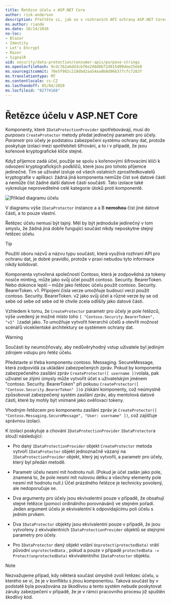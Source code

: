 ```yaml
---
title: Řetězce účelu v ASP.NET Core
author: rick-anderson
description: Přečtěte si, jak se v rozhraních API ochrany ASP.NET Corech dat používají řetězce účelu.
ms.author: riande
ms.date: 10/14/2016
no-loc:
- Blazor
- Identity
- Let's Encrypt
- Razor
- SignalR
uid: security/data-protection/consumer-apis/purpose-strings
ms.openlocfilehash: 9cdc762a6dd3cbf6e248d0b72d915d09dee25eb0
ms.sourcegitcommit: 70e5f982c218db82aa54aa8b8d96b377cfc7283f
ms.translationtype: MT
ms.contentlocale: cs-CZ
ms.lasthandoff: 05/04/2020
ms.locfileid: "82774168"
---
```

# <a name="purpose-strings-in-aspnet-core"></a>Řetězce účelu v ASP.NET Core

<a name="data-protection-consumer-apis-purposes"></a>

Komponenty, které `IDataProtectionProvider` spotřebovávají, musí do *purposes* `CreateProtector` metody předat jedinečný parametr pro účely. *Parametr* pro účely je podstatou zabezpečení systému ochrany dat, protože poskytuje izolaci mezi spotřebiteli šifrování, a to i v případě, že jsou kořenové kryptografické klíče stejné.

Když příjemce zadá účel, použije se spolu s kořenovými šifrovacími klíči k odvození kryptografických podklíčů, které jsou pro tohoto příjemce jedinečné. Tím se uživatel izoluje od všech ostatních zprostředkovatelů kryptografie v aplikaci: žádná jiná komponenta nemůže číst své datové části a nemůže číst žádné další datové části součásti. Tato izolace také vykresluje neproveditelné celé kategorie útoků proti komponentě.

![Příklad diagramu účelu](purpose-strings/_static/purposes.png)

V diagramu výše `IDataProtector` instance a a B **nemohou** číst jiné datové části, a to pouze vlastní.

Řetězec účelu nemusí být tajný. Měl by být jednoduše jedinečný v tom smyslu, že žádná jiná dobře fungující součást nikdy neposkytne stejný řetězec účelu.

>[!TIP]
> Použití oboru názvů a názvu typu součásti, která využívá rozhraní API pro ochranu dat, je dobré pravidlo, protože v praxi nebudou tyto informace nikdy kolidovat.
>
>Komponenta vytvořená společností Contoso, která je zodpovědná za tokeny nosiče minting, může jako svůj účel použít contoso. Security. BearerToken. Nebo dokonce lepší – může jako řetězec účelu použít contoso. Security. BearerToken. v1. Připojení čísla verze umožňuje budoucí verzi použít contoso. Security. BearerToken. v2 jako svůj účel a různé verze by se od sebe od sebe od sebe od té chvíle zcela odlišily jako datové části.

Vzhledem k tomu, že `CreateProtector` parametr pro účely je pole řetězců, výše uvedený je možné místo toho `[ "Contoso.Security.BearerToken", "v1" ]`zadat jako. To umožňuje vytvořit hierarchii účelů a otevřít možnost scénářů víceklientské architektury se systémem ochrany dat.

<a name="data-protection-contoso-purpose"></a>

>[!WARNING]
> Součásti by neumožňovaly, aby nedůvěryhodný vstup uživatele byl jediným zdrojem vstupu pro řetěz účelu.
>
>Představte si třeba komponentu contoso. Messaging. SecureMessage, která zodpovídá za ukládání zabezpečených zpráv. Pokud by komponenta zabezpečeného zasílání zpráv `CreateProtector([ username ])`volala, pak uživatel se zlými úmysly může vytvořit účet s uživatelským jménem "contoso. Security. BearerToken" při pokusu `CreateProtector([ "Contoso.Security.BearerToken" ])`o získání komponenty, což neúmyslně způsobovat zabezpečený systém zasílání zpráv, aby mentolová datové části, které by mohly být vnímané jako ověřovací tokeny.
>
>Vhodným řetězcem pro komponentu zasílání zpráv je `CreateProtector([ "Contoso.Messaging.SecureMessage", "User: username" ])`, což zajišťuje správnou izolaci.

K izolaci poskytuje a chování `IDataProtectionProvider` `IDataProtector`a slouží následující:

* Pro daný `IDataProtectionProvider` objekt `CreateProtector` metoda vytvoří `IDataProtector` objekt jednoznačně vázaný na `IDataProtectionProvider` objekt, který jej vytvořil, a parametr pro účely, který byl předán metodě.

* Parametr účelu nesmí mít hodnotu null. (Pokud je účel zadán jako pole, znamená to, že pole nesmí mít nulovou délku a všechny elementy pole nesmí mít hodnotu null.) Účel prázdného řetězce je technicky povolený, ale nedoporučuje se.

* Dva argumenty pro účely jsou ekvivalentní pouze v případě, že obsahují stejné řetězce (pomocí ordinálního porovnávání) ve stejném pořadí. Jeden argument účelu je ekvivalentní k odpovídajícímu poli účelu s jedním prvkem.

* Dva `IDataProtector` objekty jsou ekvivalentní pouze v případě, že jsou vytvořeny z ekvivalentních `IDataProtectionProvider` objektů se stejnými parametry pro účely.

* Pro `IDataProtector` daný objekt volání `Unprotect(protectedData)` vrátí původní `unprotectedData` , pokud a pouze v případě `protectedData := Protect(unprotectedData)` ekvivalentního `IDataProtector` objektu.

> [!NOTE]
> Nezvažujeme případ, kdy některá součást úmyslně zvolí řetězec účelu, u kterého se ví, že je v konfliktu s jinou komponentou. Taková součást by v podstatě byla považována za škodlivou a tento systém nebude poskytovat záruky zabezpečení v případě, že je v rámci pracovního procesu již spuštěn škodlivý kód.
